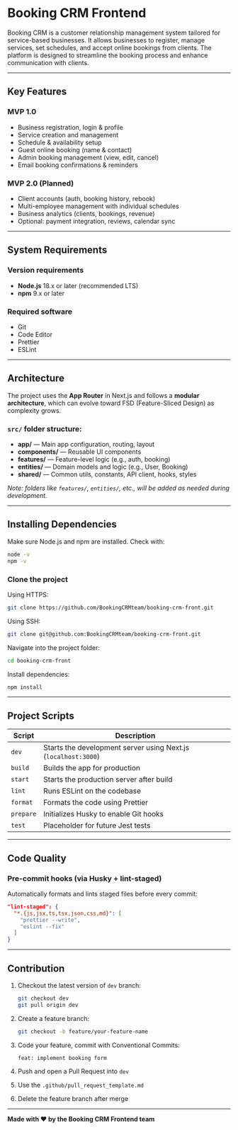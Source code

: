 # Booking CRM Frontend

Booking CRM is a customer relationship management system tailored for service-based businesses. It allows businesses to register, manage services, set schedules, and accept online bookings from clients. The platform is designed to streamline the booking process and enhance communication with clients.

---

## Key Features

### MVP 1.0

- Business registration, login & profile
- Service creation and management
- Schedule & availability setup
- Guest online booking (name & contact)
- Admin booking management (view, edit, cancel)
- Email booking confirmations & reminders

### MVP 2.0 (Planned)

- Client accounts (auth, booking history, rebook)
- Multi-employee management with individual schedules
- Business analytics (clients, bookings, revenue)
- Optional: payment integration, reviews, calendar sync

---

## System Requirements

### Version requirements

- **Node.js** 18.x or later (recommended LTS)
- **npm** 9.x or later

### Required software

- Git
- Code Editor
- Prettier
- ESLint

---

## Architecture

The project uses the **App Router** in Next.js and follows a **modular architecture**, which can evolve toward FSD (Feature-Sliced Design) as complexity grows.

### `src/` folder structure:

- **app/** — Main app configuration, routing, layout
- **components/** — Reusable UI components
- **features/** — Feature-level logic (e.g., auth, booking)
- **entities/** — Domain models and logic (e.g., User, Booking)
- **shared/** — Common utils, constants, API client, hooks, styles

_Note: folders like `features/`, `entities/`, etc., will be added as needed during development._

---

## Installing Dependencies

Make sure Node.js and npm are installed. Check with:

```bash
node -v
npm -v
```

### Clone the project

Using HTTPS:

```bash
git clone https://github.com/BookingCRMteam/booking-crm-front.git
```

Using SSH:

```bash
git clone git@github.com:BookingCRMteam/booking-crm-front.git
```

Navigate into the project folder:

```bash
cd booking-crm-front
```

Install dependencies:

```bash
npm install
```

---

## Project Scripts

| Script    | Description                                                    |
| --------- | -------------------------------------------------------------- |
| `dev`     | Starts the development server using Next.js (`localhost:3000`) |
| `build`   | Builds the app for production                                  |
| `start`   | Starts the production server after build                       |
| `lint`    | Runs ESLint on the codebase                                    |
| `format`  | Formats the code using Prettier                                |
| `prepare` | Initializes Husky to enable Git hooks                          |
| `test`    | Placeholder for future Jest tests                              |

---

## Code Quality

### Pre-commit hooks (via Husky + lint-staged)

Automatically formats and lints staged files before every commit:

```json
"lint-staged": {
  "*.{js,jsx,ts,tsx,json,css,md}": [
    "prettier --write",
    "eslint --fix"
  ]
}
```

---

## Contribution

1. Checkout the latest version of `dev` branch:

   ```bash
   git checkout dev
   git pull origin dev
   ```

2. Create a feature branch:

   ```bash
   git checkout -b feature/your-feature-name
   ```

3. Code your feature, commit with Conventional Commits:

   ```
   feat: implement booking form
   ```

4. Push and open a Pull Request into `dev`

5. Use the `.github/pull_request_template.md`

6. Delete the feature branch after merge

---

**Made with ❤️ by the Booking CRM Frontend team**
